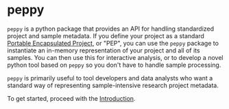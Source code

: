 # peppy

`peppy` is a python package that provides an API for handling standardized project and sample metadata. 
If you define your project as a standard [Portable Encapsulated Project](http://pepkit.github.io), or "PEP", 
you can use the `peppy` package to instantiate an in-memory representation of your project and all of its samples. 
You can then use this for interactive analysis, or to develop a novel python tool based on `peppy` so you don't have to handle sample processing.

`peppy` is primarily useful to tool developers and data analysts who want a standard way of representing sample-intensive research project metadata. 

To get started, proceed with the [Introduction](intro.md).
